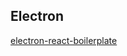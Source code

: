 ## Electron
[electron-react-boilerplate](https://github.com/electron-react-boilerplate/electron-react-boilerplate)